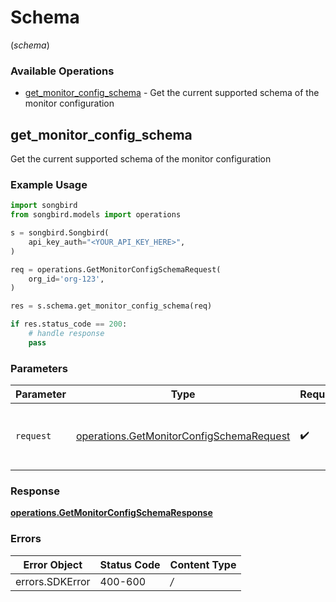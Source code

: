 # Schema
(*schema*)

### Available Operations

* [get_monitor_config_schema](#get_monitor_config_schema) - Get the current supported schema of the monitor configuration

## get_monitor_config_schema

Get the current supported schema of the  monitor configuration

### Example Usage

```python
import songbird
from songbird.models import operations

s = songbird.Songbird(
    api_key_auth="<YOUR_API_KEY_HERE>",
)

req = operations.GetMonitorConfigSchemaRequest(
    org_id='org-123',
)

res = s.schema.get_monitor_config_schema(req)

if res.status_code == 200:
    # handle response
    pass
```

### Parameters

| Parameter                                                                                            | Type                                                                                                 | Required                                                                                             | Description                                                                                          |
| ---------------------------------------------------------------------------------------------------- | ---------------------------------------------------------------------------------------------------- | ---------------------------------------------------------------------------------------------------- | ---------------------------------------------------------------------------------------------------- |
| `request`                                                                                            | [operations.GetMonitorConfigSchemaRequest](../../models/operations/getmonitorconfigschemarequest.md) | :heavy_check_mark:                                                                                   | The request object to use for the request.                                                           |


### Response

**[operations.GetMonitorConfigSchemaResponse](../../models/operations/getmonitorconfigschemaresponse.md)**
### Errors

| Error Object    | Status Code     | Content Type    |
| --------------- | --------------- | --------------- |
| errors.SDKError | 400-600         | */*             |
